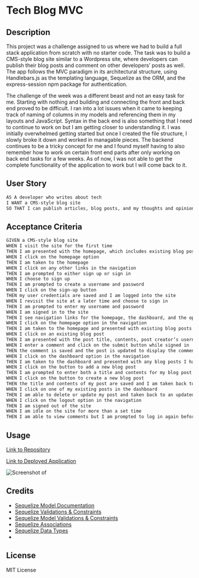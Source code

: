 # Tech Blog MVC

## Description
This project was a challenge assigned to us where we had to build a full stack application from scratch with no starter code. The task was to build a CMS-style blog site similar to a Wordpress site, where developers can publish their blog posts and comment on other developers’ posts as well. The app follows the MVC paradigm in its architectural structure, using Handlebars.js as the templating language, Sequelize as the ORM, and the express-session npm package for authentication.

The challenge of the week was a different beast and not an easy task for me. Starting with nothing and building and connecting the front and back end proved to be difficult. I ran into a lot issues when it came to keeping track of naming of columns in my models and referencing them in my layouts and JavaScript. Syntax in the back end is also something that I need to continue to work on but I am getting closer to understanding it. I was initially overwhelmed getting started but once I created the file structure, I slowly broke it down and worked in managable pieces. The backend continues to be a tricky concept for me and I found myself having to also remember how to work on certain front end parts after only working on back end tasks for a few weeks. As of now, I was not able to get the complete functionality of the application to work but I will come back to it. 


## User Story

```md
AS A developer who writes about tech
I WANT a CMS-style blog site
SO THAT I can publish articles, blog posts, and my thoughts and opinions
```

## Acceptance Criteria

```md
GIVEN a CMS-style blog site
WHEN I visit the site for the first time
THEN I am presented with the homepage, which includes existing blog posts if any have been posted; navigation links for the homepage and the dashboard; and the option to log in
WHEN I click on the homepage option
THEN I am taken to the homepage
WHEN I click on any other links in the navigation
THEN I am prompted to either sign up or sign in
WHEN I choose to sign up
THEN I am prompted to create a username and password
WHEN I click on the sign-up button
THEN my user credentials are saved and I am logged into the site
WHEN I revisit the site at a later time and choose to sign in
THEN I am prompted to enter my username and password
WHEN I am signed in to the site
THEN I see navigation links for the homepage, the dashboard, and the option to log out
WHEN I click on the homepage option in the navigation
THEN I am taken to the homepage and presented with existing blog posts that include the post title and the date created
WHEN I click on an existing blog post
THEN I am presented with the post title, contents, post creator’s username, and date created for that post and have the option to leave a comment
WHEN I enter a comment and click on the submit button while signed in
THEN the comment is saved and the post is updated to display the comment, the comment creator’s username, and the date created
WHEN I click on the dashboard option in the navigation
THEN I am taken to the dashboard and presented with any blog posts I have already created and the option to add a new blog post
WHEN I click on the button to add a new blog post
THEN I am prompted to enter both a title and contents for my blog post
WHEN I click on the button to create a new blog post
THEN the title and contents of my post are saved and I am taken back to an updated dashboard with my new blog post
WHEN I click on one of my existing posts in the dashboard
THEN I am able to delete or update my post and taken back to an updated dashboard
WHEN I click on the logout option in the navigation
THEN I am signed out of the site
WHEN I am idle on the site for more than a set time
THEN I am able to view comments but I am prompted to log in again before I can add, update, or delete comments
```
## Usage


[Link to Repository](https://github.com/crzn24/tech-blog-mvc.git)

[Link to Deployed Application]()

![Screenshot of ]()


## Credits
* [Sequelize Model Documentation](https://sequelize.org/docs/v6/core-concepts/model-basics/)
* [Sequelize Validations & Constraints](https://sequelize.org/docs/v6/core-concepts/validations-and-constraints/)
* [Sequelize Model Validations & Constraints](https://sequelize.org/docs/v6/core-concepts/validations-and-constraints/)
* [Sequelize Associations](https://sequelize.org/docs/v6/core-concepts/assocs/)
* [Sequelize Data Types](https://sequelize.org/docs/v7/other-topics/other-data-types/)
* []()

## License
MIT License